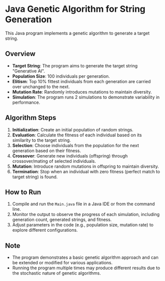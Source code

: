 # Java Genetic Algorithm for String Generation

This Java program implements a genetic algorithm to generate a target string.

## Overview

- **Target String**: The program aims to generate the target string "Generative AI".
- **Population Size**: 100 individuals per generation.
- **Elitism**: Top 10% fittest individuals from each generation are carried over unchanged to the next.
- **Mutation Rate**: Randomly introduces mutations to maintain diversity.
- **Simulation**: The program runs 2 simulations to demonstrate variability in performance.

## Algorithm Steps

1. **Initialization**: Create an initial population of random strings.
2. **Evaluation**: Calculate the fitness of each individual based on its similarity to the target string.
3. **Selection**: Choose individuals from the population for the next generation based on their fitness.
4. **Crossover**: Generate new individuals (offspring) through crossover/mating of selected individuals.
5. **Mutation**: Introduce random mutations in offspring to maintain diversity.
6. **Termination**: Stop when an individual with zero fitness (perfect match to target string) is found.

## How to Run

1. Compile and run the `Main.java` file in a Java IDE or from the command line.
2. Monitor the output to observe the progress of each simulation, including generation count, generated strings, and fitness.
3. Adjust parameters in the code (e.g., population size, mutation rate) to explore different configurations.

## Note

- The program demonstrates a basic genetic algorithm approach and can be extended or modified for various applications.
- Running the program multiple times may produce different results due to the stochastic nature of genetic algorithms.
